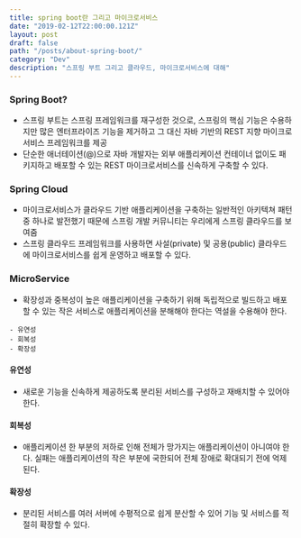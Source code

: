 ```yaml
---
title: spring boot란 그리고 마이크로서비스
date: "2019-02-12T22:00:00.121Z"
layout: post
draft: false
path: "/posts/about-spring-boot/"
category: "Dev"
description: "스프링 부트 그리고 클라우드, 마이크로서비스에 대해"
---
```


### Spring Boot?
- 스프링 부트는 스프링 프레임워크를 재구성한 것으로, 스프링의 핵심 기능은 수용하지만 많은 엔터프라이즈 기능을 제거하고 그 대신 자바 기반의 REST 지향 마이크로서비스 프레임워크를 제공
- 단순한 애너테이션(@)으로 자바 개발자는 외부 애플리케이션 컨테이너 없이도 패키지하고 배포할 수 있는 REST 마이크로서비스를 신속하게 구축할 수 있다.

### Spring Cloud
- 마이크로서비스가 클라우드 기반 애플리케이션을 구축하는 일반적인 아키텍쳐 패턴 중 하나로 발전했기 때문에 스프링 개발 커뮤니티는 우리에게 스프링 클라우드를 보여줌
- 스프링 클라우드 프레임워크를 사용하면 사설(private) 및 공용(public) 클라우드에 마이크로서비스를 쉽게 운영하고 배포할 수 있다.

### MicroService
- 확장성과 중복성이 높은 애플리케이션을 구축하기 위해 독립적으로 빌드하고 배포할 수 있는 작은 서비스로 애플리케이션을 분해해야 한다는 역설을 수용해야 한다.
```
- 유연성
- 회복성
- 확장성
```

#### 유연성
- 새로운 기능을 신속하게 제공하도록 분리된 서비스를 구성하고 재배치할 수 있어야 한다.

#### 회복성
- 애플리케이션 한 부분의 저하로 인해 전체가 망가지는 애플리케이션이 아니여야 한다. 실패는 애플리케이션의 작은 부분에 국한되어 전체 장애로 확대되기 전에 억제된다.

#### 확장성
- 분리된 서비스를 여러 서버에 수평적으로 쉽게 분산할 수 있어 기능 및 서비스를 적절히 확장할 수 있다.